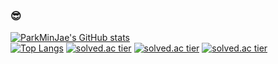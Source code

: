 ### 😎

<!--
**Jeromy0515/Jeromy0515** is a ✨ _special_ ✨ repository because its `README.md` (this file) appears on your GitHub profile.

Here are some ideas to get you started:

- 🔭 I’m currently working on ...
- 🌱 I’m currently learning ...
- 👯 I’m looking to collaborate on ...
- 🤔 I’m looking for help with ...
- 💬 Ask me about ...
- 📫 How to reach me: ...
- 😄 Pronouns: ...
- ⚡ Fun fact: ...
-->
[![ParkMinJae's GitHub stats](https://github-readme-stats.vercel.app/api?username=Jeromy0515&show_icons=true&theme=dark)](https://github.com/Jeromy0515/github-readme-stats)
<br>
[![Top Langs](https://github-readme-stats.vercel.app/api/top-langs/?username=Jeromy0515&layout=compact&show_icons=true&theme=dark)](https://github.com/Jeromy0515/github-readme-stats)
[![solved.ac tier](http://mazassumnida.wtf/api/generate_badge?boj=yoo11052)](https://solved.ac/yoo11052)
[![solved.ac tier](http://mazassumnida.wtf/api/v2/generate_badge?boj=yoo11052)](https://solved.ac/yoo11052)
[![solved.ac tier](http://mazassumnida.wtf/api/mini/generate_badge?boj=yoo11052)](https://solved.ac/yoo11052)
